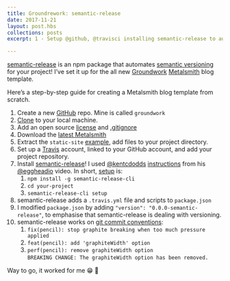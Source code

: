 ```yaml
---
title: Groundrework: semantic-release
date: 2017-11-21
layout: post.hbs
collections: posts
excerpt: 1 - Setup @github, @travisci installing semantic-release to automate semantic versioning for new Groundwork @metalsmithio template

---
```


[semantic-release](https://www.npmjs.com/package/semantic-release) is an npm package that automates [semantic versioning](https://semver.org/) for your project! I’ve set it up for the all new [Groundwork](https://www.groundwork.rocks/) [Metalsmith](http://www.metalsmith.io/) blog template.

Here’s a step-by-step guide for creating a Metalsmith blog template from scratch.

1. Create a new [GitHub](https://github.com/) repo. Mine is called `groundwork`
2. [Clone](https://help.github.com/articles/cloning-a-repository/) to your local machine.
3. Add an open source [license](https://help.github.com/articles/cloning-a-repository/) and [.gitignore](https://help.github.com/articles/ignoring-files/)
4. Download the [latest Metalsmith](https://github.com/segmentio/metalsmith/archive/master.zip)
5. Extract the `static-site` [example](https://github.com/segmentio/metalsmith/tree/master/examples/static-site), add files to your project directory.
6. Set up a [Travis](https://travis-ci.org/) account, linked to your GitHub account, and add your project repository.
7. Install [semantic-release](https://www.npmjs.com/package/semantic-release)! I used [@kentcdodds](https://twitter.com/kentcdodds) [instructions](https://egghead.io/lessons/javascript-automating-releases-with-semantic-release) from his [@eggheadio](https://twitter.com/eggheadio) video. In short, [setup](https://www.npmjs.com/package/semantic-release#setup) is:
    1. `npm install -g semantic-release-cli`
    2. `cd your-project`
    3. `semantic-release-cli setup`
8. semantic-release adds a `.travis.yml` file and scripts to `package.json`
9. I modified `package.json` by adding `"version": "0.0.0-semantic-release"`, to emphasise that semantic-release is dealing with versioning.
10. semantic-release works on [git commit conventions](https://www.npmjs.com/package/semantic-release#default-commit-message-format):
    1. `fix(pencil): stop graphite breaking when too much pressure applied`
    2. `feat(pencil): add 'graphiteWidth' option`
    3. `perf(pencil): remove graphiteWidth option`  
    `BREAKING CHANGE: The graphiteWidth option has been removed.`

Way to go, it worked for me 😁 🚀
